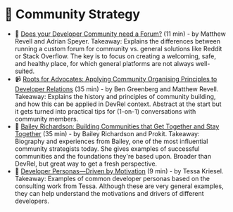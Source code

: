 # 👥 Community Strategy 

- 📃 [Does your Developer Community need a Forum?](https://devrel.net/community/does-your-developer-community-need-a-forum) (11 min) - by Matthew Revell and Adrian Speyer. Takeaway: Explains the differences between running a custom forum for community vs. general solutions like Reddit or Stack Overflow. The key is to focus on creating a welcoming, safe, and healthy place, for which general platforms are not always well-suited.
- 📹 [Roots for Advocates: Applying Community Organising Principles to Developer Relations](https://devrel.net/community/roots-for-advocates-applying-community-organising-principles-to-developer-relations) (35 min) - by Ben Greenberg and Matthew Revell. Takeaway: Explains the history and principles of community building, and how this can be applied in DevRel context. Abstract at the start but it gets turned into practical tips for (1-on-1) conversations with community members.
- 📃 [Bailey Richardson: Building Communities that Get Together and Stay Together](https://theprokit.com/posts/bailey-richardson-building-communities-that-get-together-and-stay-together/) (35 min) - by Bailey Richardson and Prokit. Takeaway: Biography and experiences from Bailey, one of the most influential community strategists today. She gives examples of successful communities and the foundations they're based upon. Broader than DevRel, but great way to get a fresh perspective.
- 📃 [Developer Personas—Driven by Motivation](https://devocate.com/developer-personas-driven-by-motivation/) (9 min) - by Tessa Kriesel. Takeaway: Examples of common developer personas based on the consulting work from Tessa. Although these are very general examples, they can help understand the motivations and drivers of different developers. 
